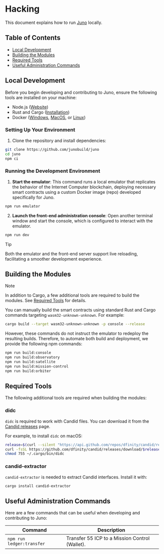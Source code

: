 # Hacking

This document explains how to run [Juno](https://juno.build) locally.

## Table of Contents

- [Local Development](#local-development)
- [Building the Modules](#building-the-modules)
- [Required Tools](#required-tools)
- [Useful Administration Commands](#useful-administration-commands)

## Local Development

Before you begin developing and contributing to Juno, ensure the following tools are installed on your machine:

- Node.js ([Website](https://nodejs.org/en))
- Rust and Cargo ([Installation](https://doc.rust-lang.org/cargo/getting-started/installation.html))
- Docker ([Windows](https://docs.docker.com/desktop/install/windows-install/), [MacOS](https://docs.docker.com/desktop/install/mac-install/), or [Linux](https://docs.docker.com/desktop/install/linux-install/))

### Setting Up Your Environment

1. Clone the repository and install dependencies:

```bash
git clone https://github.com/junobuild/juno
cd juno
npm ci
```

### Running the Development Environment

1. **Start the emulator**: This command runs a local emulator that replicates the behavior of the Internet Computer blockchain, deploying necessary smart contracts using a custom Docker image (repo) developed specifically for Juno.

```bash
npm run emulator
```

2. **Launch the front-end administration console**: Open another terminal window and start the console, which is configured to interact with the emulator.

```bash
npm run dev
```

> [!TIP]  
> Both the emulator and the front-end server support live reloading, facilitating a smoother development experience.

## Building the Modules

> [!NOTE]  
> In addition to Cargo, a few additional tools are required to build the modules. See [Required Tools](#required-tools) for details.

You can manually build the smart contracts using standard Rust and Cargo commands targeting `wasm32-unknown-unknown`. For example:

```bash
cargo build --target wasm32-unknown-unknown -p console --release
```

However, these commands do not instruct the emulator to redeploy the resulting builds. Therefore, to automate both build and deployment, we provide the following npm commands:

```bash
npm run build:console
npm run build:observatory
npm run build:satellite
npm run build:mission-control
npm run build:orbiter
```

## Required Tools

The following additional tools are required when building the modules:

### didc

`didc` is required to work with Candid files. You can download it from the [Candid releases](https://github.com/dfinity/candid/releases) page.

For example, to install `didc` on macOS:

```sh
release=$(curl --silent "https://api.github.com/repos/dfinity/candid/releases/latest" | grep -e '"tag_name"' | cut -c 16-25)
curl -fsSL https://github.com/dfinity/candid/releases/download/$release/didc-macos > ~/.cargo/bin/didc
chmod 755 ~/.cargo/bin/didc
```

### candid-extractor

`candid-extractor` is needed to extract Candid interfaces. Install it with:

```sh
cargo install candid-extractor
```

## Useful Administration Commands

Here are a few commands that can be useful when developing and contributing to Juno:

| Command                   | Description                                    |
| ------------------------- | ---------------------------------------------- |
| `npm run ledger:transfer` | Transfer 55 ICP to a Mission Control (Wallet). |
